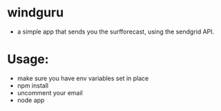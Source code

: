 # windguru

- a simple app that sends you the surfforecast, using the sendgrid API. 

# Usage: 
- make sure you have env variables set in place
- npm install
- uncomment your email
- node app
